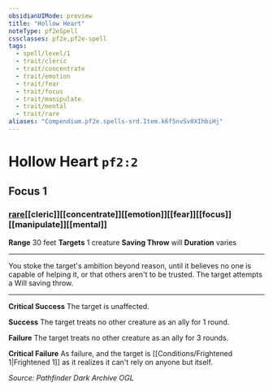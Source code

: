 ```yaml
---
obsidianUIMode: preview
title: "Hollow Heart"
noteType: pf2eSpell
cssclasses: pf2e,pf2e-spell
tags:
  - spell/level/1
  - trait/cleric
  - trait/concentrate
  - trait/emotion
  - trait/fear
  - trait/focus
  - trait/manipulate
  - trait/mental
  - trait/rare
aliases: "Compendium.pf2e.spells-srd.Item.k6f5nvSv0XIhbiHj" 
---
```

# Hollow Heart  `pf2:2`  
## Focus 1
### [rare](rare "Rare Rarity Trait")[[cleric]][[concentrate]][[emotion]][[fear]][[focus]][[manipulate]][[mental]]

**Range** 30 feet
**Targets** 1 creature
**Saving Throw**  will
**Duration** varies
* * * 
You stoke the target's ambition beyond reason, until it believes no one is capable of helping it, or that others aren't to be trusted. The target attempts a Will saving throw.

* * *

**Critical Success** The target is unaffected.

**Success** The target treats no other creature as an ally for 1 round.

**Failure** The target treats no other creature as an ally for 3 rounds.

**Critical Failure** As failure, and the target is [[Conditions/Frightened 1|Frightened 1]] as it realizes it can't rely on anyone but itself.

*Source: Pathfinder Dark Archive*
*OGL*